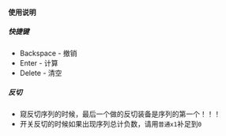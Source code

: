 #### 使用说明

##### 快捷键
- Backspace - 撤销
- Enter - 计算
- Delete - 清空

##### 反切
- 窥反切序列的时候，最后一个做的反切装备是序列的第一个！！！
- 开关反切的时候如果出现序列总计负数，请用`普通x1`补足到`0`
